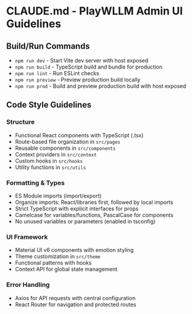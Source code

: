 # CLAUDE.md - PlayWLLM Admin UI Guidelines

## Build/Run Commands
- `npm run dev` - Start Vite dev server with host exposed
- `npm run build` - TypeScript build and bundle for production
- `npm run lint` - Run ESLint checks
- `npm run preview` - Preview production build locally
- `npm run prod` - Build and preview production build with host exposed

## Code Style Guidelines
### Structure
- Functional React components with TypeScript (.tsx)
- Route-based file organization in `src/pages`
- Reusable components in `src/components`
- Context providers in `src/context`
- Custom hooks in `src/hooks`
- Utility functions in `src/utils`

### Formatting & Types
- ES Module imports (import/export)
- Organize imports: React/libraries first, followed by local imports
- Strict TypeScript with explicit interfaces for props
- Camelcase for variables/functions, PascalCase for components
- No unused variables or parameters (enabled in tsconfig)

### UI Framework
- Material UI v6 components with emotion styling
- Theme customization in `src/theme`
- Functional patterns with hooks
- Context API for global state management

### Error Handling
- Axios for API requests with central configuration
- React Router for navigation and protected routes
